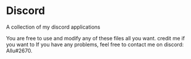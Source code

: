 # Discord
A collection of my discord applications

You are free to use and modify any of these files all you want. credit me if you want to
If you have any problems, feel free to contact me on discord: Allu#2670.
